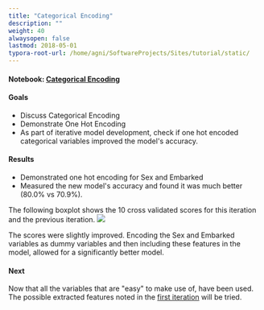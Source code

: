 ```yaml
---
title: "Categorical Encoding"
description: ""
weight: 40
alwaysopen: false
lastmod: 2018-05-01
typora-root-url: /home/agni/SoftwareProjects/Sites/tutorial/static/
---
```

#### Notebook: <a href="http://nbviewer.jupyter.org/github/sdiehl28/tutorial-jupyter-notebooks/blob/master/projects/titanic/Titanic04.ipynb" target="_blank">Categorical Encoding</a>
#### Goals  
* Discuss Categorical Encoding
* Demonstrate One Hot Encoding
* As part of iterative model development, check if one hot encoded categorical variables improved the model's accuracy.

#### Results  
* Demonstrated one hot encoding for Sex and Embarked
* Measured the new model's accuracy and found it was much better (80.0% vs 70.9%).

The following boxplot shows the 10 cross validated scores for this iteration and the previous iteration.
<img src='/images/4_vs_3.png'>

The scores were slightly improved.  Encoding the Sex and Embarked variables as dummy variables and then including these features in the model, allowed for a significantly better model.

#### Next

Now that all the variables that are "easy" to make use of, have been used.  The possible extracted features noted in the [first iteration](/projects/titanic/titanic01) will be tried.
